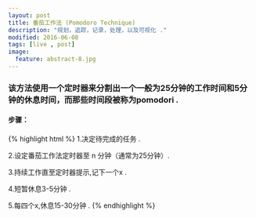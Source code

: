 ```yaml
---
layout: post
title: 番茄工作法 (Pomodoro Technique)
description: "规划，追踪，记录，处理，以及可视化 ."
modified: 2016-06-08
tags: [live , post]
image:
  feature: abstract-8.jpg
---
```


###  该方法使用一个定时器来分割出一个一般为25分钟的工作时间和5分钟的休息时间，而那些时间段被称为pomodori .

####  步骤：
{% highlight html %}
1.决定待完成的任务 .

2.设定番茄工作法定时器至 n 分钟（通常为25分钟）.

3.持续工作直至定时器提示,记下一个x .

4.短暂休息3-5分钟 .

5.每四个x,休息15-30分钟 .
{% endhighlight %}






